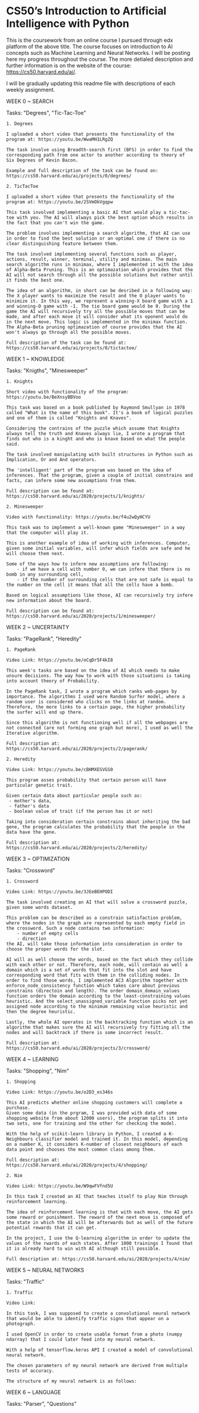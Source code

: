 # CS50’s Introduction to Artificial Intelligence with Python


 This is the coursework from an online course I pursued through edx platform of the above title. The course focuses on introduction to AI concepts such as Machine Learning and Neural Networks. I will be posting here my progress throughout the course. The more detialed description and further information is on the website of the course: https://cs50.harvard.edu/ai/.

I will be gradually updating this readme file with descriptions of each weekly assignment.

WEEK 0 ~ SEARCH

Tasks: "Degrees", "Tic-Tac-Toe"
    
    1. Degrees

    I uploaded a short video that presents the functionality of the program at: https://youtu.be/WwaMH1LRgZQ
    
    The task involve using Breadth-search first (BFS) in order to find the corresponding path from one actor to another according to theory of Six Degrees of Kevin Bacon. 

    Example and full description of the task can be found on: https://cs50.harvard.edu/ai/projects/0/degrees/

    2. TicTacToe

    I uploaded a short video that presents the functionality of the program at: https://youtu.be/2SVmOkVgqpw
    
    This task involved implementing a basic AI that would play a tic-tac-toe with you. The AI will always pick the best option which results in the fact that you can't win the game. 

    The problem involves implementing a search algorithm, that AI can use in order to find the best solution or an optimal one if there is no clear distinguishing feature between them. 

    The task involved implementing several functions such as player, actions, result, winner, terminal, utility and minimax. The main search algorithm runs in minimax, where I implemented it with the idea of Alpha-Beta Pruning. This is an optimazation which provides that the AI will not search through all the possible solutions but rather until it finds the best one. 

    The idea of an algorithm, in short can be desribed in a following way: The X player wants to maximize the result and the O player wants to minimize it. In this way, we represent a winning-X board game with a 1 and winning-O game with -1. The tie board game would be 0. During the game the AI will recursively try all the possible moves that can be made, and after each move it will consider what its oponent would do in the next move. This logic is implemented in the minimax function. The Alpha-Beta pruning optimazation of course provides that the AI won't always go through all the possible moves. 

    Full description of the task can be found at: https://cs50.harvard.edu/ai/projects/0/tictactoe/
    
WEEK 1 ~ KNOWLEDGE

Tasks: "Knigths", "Minesweeper"

    1. Knights

    Short video with functionality of the program: https://youtu.be/BeXnsyBBVoo

    This task was based on a book published by Raymond Smullyan in 1978 called "What is the name of this book". It's a book of logical puzzles and one of them is called "Knights and Knaves". 

    Considering the contrains of the puzzle which assume that Knights always tell the truth and Knaves always lie, I wrote a program that finds out who is a kinght and who is knave based on what the people said. 

    The task involved manipulating with built structures in Python such as Implication, Or and And operators. 

    The 'intelligent' part of the program was based on the idea of inferences. That the program, given a couple of initial constrains and facts, can infere some new assumptions from them.

    Full description can be found at: https://cs50.harvard.edu/ai/2020/projects/1/knights/

    2. Minesweeper

    Video with functionality: https://youtu.be/f4u2wQyHCYU

    This task was to implement a well-known game "Minesweeper" in a way that the computer will play it. 

    This is another example of idea of working with inferences. Computer, given some initial variables, will infer which fields are safe and he will choose them next. 

    Some of the ways how to infere new assumptions are following:
        - if we have a cell with number 0, we can infere that there is no bomb in any surrounding cell,
        - if the number of surrounding cells that are not safe is equal to the number on the cell it means that all the cells have a bomb.

    Based on logical assumptions like those, AI can recursively try infere new information about the board. 

    Full description can be found at: https://cs50.harvard.edu/ai/2020/projects/1/minesweeper/

WEEK 2 ~ UNCERTAINTY

Tasks: "PageRank", "Heredity"

    1. PageRank

    Video Link: https://youtu.be/oCqDr5F4kI8

    This week's tasks are based on the idea of AI which needs to make unsure decisions. The way how to work with those situations is taking into account theory of Probability.

    In the PageRank task, I wrote a program which ranks web-pages by importance. The algorithms I used were Random Surfer model, where a random user is considered who clicks on the links at random. Therefore, the more links to a certain page, the higher probability the surfer will end up there. 

    Since this algorithm is not functioning well if all the webpages are not connected (are not forming one graph but more), I used as well the Iterative algorithm. 

    Full description at: https://cs50.harvard.edu/ai/2020/projects/2/pagerank/

    2. Heredity

    Video Link: https://youtu.be/cBHMXESVGS0

    This program asses probability that certain person will have particular genetic trait.

    Given certain data about particular people such as:
     - mother's data,
     - father's data
     - boolean value of trait (if the person has it or not)

    Taking into consideration certain constrains about inheriting the bad gene, the program calculates the probability that the people in the data have the gene. 

    Full description at: https://cs50.harvard.edu/ai/2020/projects/2/heredity/

WEEK 3 ~ OPTIMIZATION

Tasks: "Crossword"

    1. Crossword

    Video Link: https://youtu.be/3JEeBEHPODI

    The task involved creating an AI that will solve a crossword puzzle, given some words dataset. 

    This problem can be described as a constrain satisfaction problem, where the nodes in the graph are represented by each empty field in the crossword. Such a node contains two information:
        - number of empty cells
        - direction 
    the AI, will take those information into consideration in order to choose the proper words for the slot. 

    AI will as well choose the words, based on the fact which they collide with each other or not. Therefore, each node, will contain as well a domain which is a set of words that fit into the slot and have corresponding word that fits with them in the colliding nodes. In order to find those words, I implemented AC3 Algorithm together with enforce_node_consistency function which takes care about previous constrains (directoin and length). The order domain_domain_values function orders the domain according to the least-constraining values heuristic. And the select_unassigned_variable function picks not yet assigned node according to the minimum remaining value heuristic and then the degree heuristic.

    Lastly, the whole AI operates in the backtracking function which is an algorithm that makes sure the AI will recursively try fitting all the nodes and will backtrack if there is some incorrect result. 

    Full description at: https://cs50.harvard.edu/ai/2020/projects/3/crossword/

WEEK 4 ~ LEARNING

Tasks: "Shopping", "Nim"
    
    1. Shopping

    Video Link: https://youtu.be/o2D3_es346s

    This AI predicts whether online shopping customers will complete a purchase. 
    Given some data (in the prgram, I was provided with data of some shopping website from about 12000 users), the program splits it into two sets, one for training and the other for checking the model. 

    With the help of scikit-learn library in Python, I created a K-Neighbours classifier model and trained it. In this model, depending on a number K, it considers K-number of closest neighbours of each data point and chooses the most common class among them. 

    Full description at: https://cs50.harvard.edu/ai/2020/projects/4/shopping/

    2. Nim

    Video Link: https://youtu.be/W9qwFVfnd5U

    In this task I created an AI that teaches itself to play Nim through reinforcement learning. 

    The idea of reinforcement learning is that with each move, the AI gets some reward or punishment. The reward of the next move is composed of the state in which the AI will be afterwards but as well of the future potential rewards that it can get. 

    In the project, I use the Q-learning algorithm in order to update the values of the rwards of each states. After 1000 trainings I found that it is already hard to win with AI although still possible. 

    Full description at: https://cs50.harvard.edu/ai/2020/projects/4/nim/

WEEK 5 ~ NEURAL NETWORKS

Tasks: "Traffic"

    1. Traffic

    Video Link: 

    In this task, I was supposed to create a convolutional neural network that would be able to identify traffic signs that appear on a photograph.

    I used OpenCV in order to create usable format from a photo (numpy ndarray) that I could later feed into my neural network. 
    
    With a help of tensorflow.keras API I created a model of convolutional neural network. 
    
    The chosen parameters of my neural network are derived from multiple tests of accuracy. 

    The structure of my neural network is as follows:
    
WEEK 6 ~ LANGUAGE

Tasks: "Parser", "Questions"

